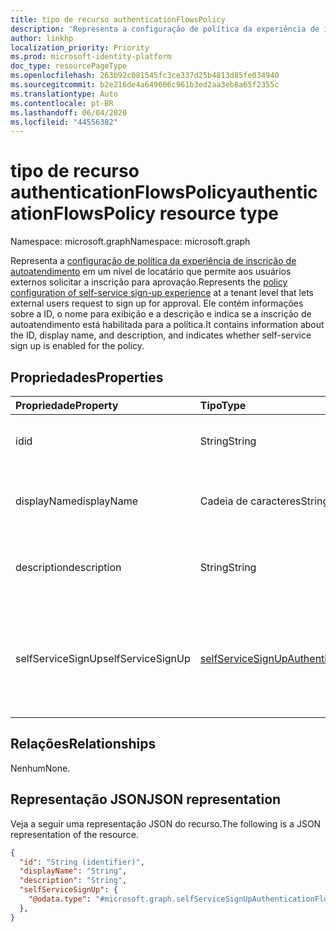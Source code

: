 ```yaml
---
title: tipo de recurso authenticationFlowsPolicy
description: 'Representa a configuração de política da experiência de inscrição de autoatendimento em um nível de locatário que permite aos usuários externos solicitar a inscrição para aprovação. '
author: linkhp
localization_priority: Priority
ms.prod: microsoft-identity-platform
doc_type: resourcePageType
ms.openlocfilehash: 263b92c081545fc3ce337d25b4813d85fe034940
ms.sourcegitcommit: b2e216de4a649606c961b3ed2aa3eb8a65f2355c
ms.translationtype: Auto
ms.contentlocale: pt-BR
ms.lasthandoff: 06/04/2020
ms.locfileid: "44556382"
---
```

# <a name="authenticationflowspolicy-resource-type"></a><span data-ttu-id="6db24-103">tipo de recurso authenticationFlowsPolicy</span><span class="sxs-lookup"><span data-stu-id="6db24-103">authenticationFlowsPolicy resource type</span></span>


<span data-ttu-id="6db24-104">Namespace: microsoft.graph</span><span class="sxs-lookup"><span data-stu-id="6db24-104">Namespace: microsoft.graph</span></span>

<span data-ttu-id="6db24-105">Representa a [configuração de política da experiência de inscrição de autoatendimento](../resources/selfservicesignupauthenticationflowconfiguration.md) em um nível de locatário que permite aos usuários externos solicitar a inscrição para aprovação.</span><span class="sxs-lookup"><span data-stu-id="6db24-105">Represents the [policy configuration of self-service sign-up experience](../resources/selfservicesignupauthenticationflowconfiguration.md) at a tenant level that lets external users request to sign up for approval.</span></span> <span data-ttu-id="6db24-106">Ele contém informações sobre a ID, o nome para exibição e a descrição e indica se a inscrição de autoatendimento está habilitada para a política.</span><span class="sxs-lookup"><span data-stu-id="6db24-106">It contains information about the ID, display name, and description, and indicates whether self-service sign up is enabled for the policy.</span></span>

## <a name="properties"></a><span data-ttu-id="6db24-107">Propriedades</span><span class="sxs-lookup"><span data-stu-id="6db24-107">Properties</span></span>
|<span data-ttu-id="6db24-108">Propriedade</span><span class="sxs-lookup"><span data-stu-id="6db24-108">Property</span></span>|<span data-ttu-id="6db24-109">Tipo</span><span class="sxs-lookup"><span data-stu-id="6db24-109">Type</span></span>|<span data-ttu-id="6db24-110">Descrição</span><span class="sxs-lookup"><span data-stu-id="6db24-110">Description</span></span>|
|:-------|:---|:----------|
|<span data-ttu-id="6db24-111">id</span><span class="sxs-lookup"><span data-stu-id="6db24-111">id</span></span>|<span data-ttu-id="6db24-112">String</span><span class="sxs-lookup"><span data-stu-id="6db24-112">String</span></span>| <span data-ttu-id="6db24-113">Propriedade Inherited.</span><span class="sxs-lookup"><span data-stu-id="6db24-113">Inherited property.</span></span> <span data-ttu-id="6db24-114">A ID da política de fluxos de autenticação.</span><span class="sxs-lookup"><span data-stu-id="6db24-114">The ID of the authentication flows policy.</span></span> <span data-ttu-id="6db24-115">Opcional.</span><span class="sxs-lookup"><span data-stu-id="6db24-115">Optional.</span></span> <span data-ttu-id="6db24-116">Somente leitura.</span><span class="sxs-lookup"><span data-stu-id="6db24-116">Read-only.</span></span>
|<span data-ttu-id="6db24-117">displayName</span><span class="sxs-lookup"><span data-stu-id="6db24-117">displayName</span></span>|<span data-ttu-id="6db24-118">Cadeia de caracteres</span><span class="sxs-lookup"><span data-stu-id="6db24-118">String</span></span>| <span data-ttu-id="6db24-119">Propriedade Inherited.</span><span class="sxs-lookup"><span data-stu-id="6db24-119">Inherited property.</span></span> <span data-ttu-id="6db24-120">O nome legível da política.</span><span class="sxs-lookup"><span data-stu-id="6db24-120">The human-readable name of the policy.</span></span> <span data-ttu-id="6db24-121">Esta propriedade não é uma chave.</span><span class="sxs-lookup"><span data-stu-id="6db24-121">This property is not a key.</span></span> <span data-ttu-id="6db24-122">Opcional.</span><span class="sxs-lookup"><span data-stu-id="6db24-122">Optional.</span></span> <span data-ttu-id="6db24-123">Somente leitura.</span><span class="sxs-lookup"><span data-stu-id="6db24-123">Read-only.</span></span>|
|<span data-ttu-id="6db24-124">description</span><span class="sxs-lookup"><span data-stu-id="6db24-124">description</span></span>|<span data-ttu-id="6db24-125">String</span><span class="sxs-lookup"><span data-stu-id="6db24-125">String</span></span>|<span data-ttu-id="6db24-126">Propriedade Inherited.</span><span class="sxs-lookup"><span data-stu-id="6db24-126">Inherited property.</span></span> <span data-ttu-id="6db24-127">Uma descrição da política.</span><span class="sxs-lookup"><span data-stu-id="6db24-127">A description of the policy.</span></span> <span data-ttu-id="6db24-128">Esta propriedade não é uma chave.</span><span class="sxs-lookup"><span data-stu-id="6db24-128">This property is not a key.</span></span> <span data-ttu-id="6db24-129">Opcional.</span><span class="sxs-lookup"><span data-stu-id="6db24-129">Optional.</span></span> <span data-ttu-id="6db24-130">Somente leitura.</span><span class="sxs-lookup"><span data-stu-id="6db24-130">Read-only.</span></span>|
|<span data-ttu-id="6db24-131">selfServiceSignUp</span><span class="sxs-lookup"><span data-stu-id="6db24-131">selfServiceSignUp</span></span>|[<span data-ttu-id="6db24-132">selfServiceSignUpAuthenticationFlowConfiguration</span><span class="sxs-lookup"><span data-stu-id="6db24-132">selfServiceSignUpAuthenticationFlowConfiguration</span></span>](../resources/selfservicesignupauthenticationflowconfiguration.md) |<span data-ttu-id="6db24-133">Contém configurações do [selfServiceSignUpAuthenticationFlowConfiguration](../resources/selfservicesignupauthenticationflowconfiguration.md) que transmitem se a inscrição de autoatendimento está habilitada ou desabilitada.</span><span class="sxs-lookup"><span data-stu-id="6db24-133">Contains [selfServiceSignUpAuthenticationFlowConfiguration](../resources/selfservicesignupauthenticationflowconfiguration.md) settings that convey whether self-service sign-up is enabled or disabled.</span></span> <span data-ttu-id="6db24-134">Esta propriedade não é uma chave.</span><span class="sxs-lookup"><span data-stu-id="6db24-134">This property is not a key.</span></span> <span data-ttu-id="6db24-135">Opcional.</span><span class="sxs-lookup"><span data-stu-id="6db24-135">Optional.</span></span> <span data-ttu-id="6db24-136">Somente leitura.</span><span class="sxs-lookup"><span data-stu-id="6db24-136">Read-only.</span></span> |

## <a name="relationships"></a><span data-ttu-id="6db24-137">Relações</span><span class="sxs-lookup"><span data-stu-id="6db24-137">Relationships</span></span>
<span data-ttu-id="6db24-138">Nenhum</span><span class="sxs-lookup"><span data-stu-id="6db24-138">None.</span></span>

## <a name="json-representation"></a><span data-ttu-id="6db24-139">Representação JSON</span><span class="sxs-lookup"><span data-stu-id="6db24-139">JSON representation</span></span>
<span data-ttu-id="6db24-140">Veja a seguir uma representação JSON do recurso.</span><span class="sxs-lookup"><span data-stu-id="6db24-140">The following is a JSON representation of the resource.</span></span>
<!-- {
  "blockType": "resource",
  "keyProperty": "id",
  "@odata.type": "microsoft.graph.authenticationFlowsPolicy",
  "baseType": "",
  "openType": false
}
-->

``` json
{
  "id": "String (identifier)",
  "displayName": "String",
  "description": "String",
  "selfServiceSignUp": {
    "@odata.type": "#microsoft.graph.selfServiceSignUpAuthenticationFlowConfiguration"
  },
}
```
